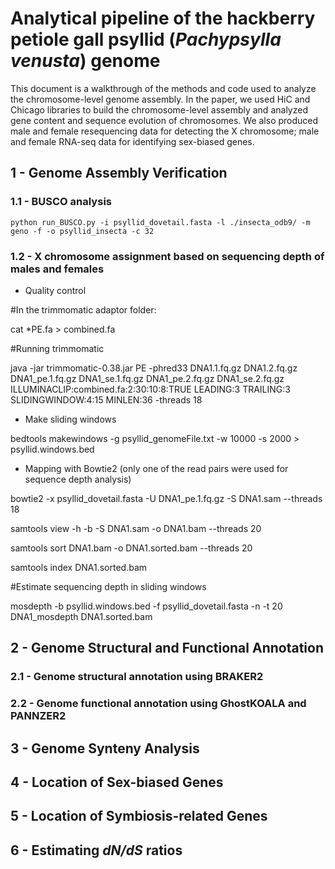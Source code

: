 # Analytical pipeline of the hackberry petiole gall psyllid (*Pachypsylla venusta*) genome

This document is a walkthrough of the methods and code used to analyze the chromosome-level genome assembly. In the paper, we used HiC and Chicago libraries to build the chromosome-level assembly and analyzed gene content and sequence evolution of chromosomes. We also produced male and female resequencing data for detecting the X chromosome; male and female RNA-seq data for identifying sex-biased genes.

## 1 - Genome Assembly Verification

### 1.1 - BUSCO analysis

    python run_BUSCO.py -i psyllid_dovetail.fasta -l ./insecta_odb9/ -m geno -f -o psyllid_insecta -c 32

### 1.2 - X chromosome assignment based on sequencing depth of males and females

- Quality control

#In the trimmomatic adaptor folder:

cat \*PE.fa > combined.fa

#Running trimmomatic

java -jar trimmomatic-0.38.jar PE -phred33 DNA1.1.fq.gz DNA1.2.fq.gz DNA1_pe.1.fq.gz DNA1_se.1.fq.gz DNA1_pe.2.fq.gz DNA1_se.2.fq.gz ILLUMINACLIP:combined.fa:2:30:10:8:TRUE LEADING:3 TRAILING:3 SLIDINGWINDOW:4:15 MINLEN:36 -threads 18

- Make sliding windows

bedtools makewindows -g psyllid_genomeFile.txt -w 10000 -s 2000 > psyllid.windows.bed

- Mapping with Bowtie2 (only one of the read pairs were used for sequence depth analysis)

bowtie2 -x psyllid_dovetail.fasta -U DNA1_pe.1.fq.gz -S DNA1.sam --threads 18

samtools view -h -b -S DNA1.sam -o DNA1.bam --threads 20

samtools sort DNA1.bam -o DNA1.sorted.bam --threads 20

samtools index DNA1.sorted.bam

#Estimate sequencing depth in sliding windows

mosdepth -b psyllid.windows.bed -f psyllid_dovetail.fasta -n -t 20 DNA1_mosdepth DNA1.sorted.bam

## 2 - Genome Structural and Functional Annotation

### 2.1 - Genome structural annotation using BRAKER2

### 2.2 - Genome functional annotation using GhostKOALA and PANNZER2

## 3 - Genome Synteny Analysis

## 4 - Location of Sex-biased Genes

## 5 - Location of Symbiosis-related Genes

## 6 - Estimating *dN/dS* ratios


